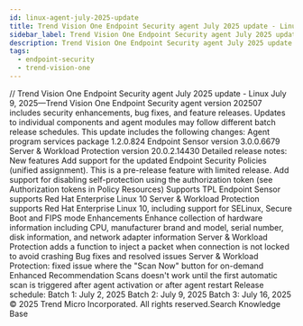 ```yaml
---
id: linux-agent-july-2025-update
title: Trend Vision One Endpoint Security agent July 2025 update - Linux
sidebar_label: Trend Vision One Endpoint Security agent July 2025 update - Linux
description: Trend Vision One Endpoint Security agent July 2025 update - Linux
tags:
  - endpoint-security
  - trend-vision-one
---
```


/*<![CDATA[*/ $('#title').html($('meta[name=map-description]').attr('content')); /*]]>*/ Trend Vision One Endpoint Security agent July 2025 update - Linux July 9, 2025—Trend Vision One Endpoint Security agent version 202507 includes security enhancements, bug fixes, and feature releases. Updates to individual components and agent modules may follow different batch release schedules. This update includes the following changes: Agent program services package 1.2.0.824 Endpoint Sensor version 3.0.0.6679 Server & Workload Protection version 20.0.2.14430 Detailed release notes: New features Add support for the updated Endpoint Security Policies (unified assignment). This is a pre-release feature with limited release. Add support for disabling self-protection using the authorization token (see Authorization tokens in Policy Resources) Supports TPL Endpoint Sensor supports Red Hat Enterprise Linux 10 Server & Workload Protection supports Red Hat Enterprise Linux 10, including support for SELinux, Secure Boot and FIPS mode Enhancements Enhance collection of hardware information including CPU, manufacturer brand and model, serial number, disk information, and network adapter information Server & Workload Protection adds a function to inject a packet when connection is not locked to avoid crashing Bug fixes and resolved issues Server & Workload Protection: fixed issue where the "Scan Now" button for on-demand Enhanced Recommendation Scans doesn't work until the first automatic scan is triggered after agent activation or after agent restart Release schedule: Batch 1: July 2, 2025 Batch 2: July 9, 2025 Batch 3: July 16, 2025 © 2025 Trend Micro Incorporated. All rights reserved.Search Knowledge Base